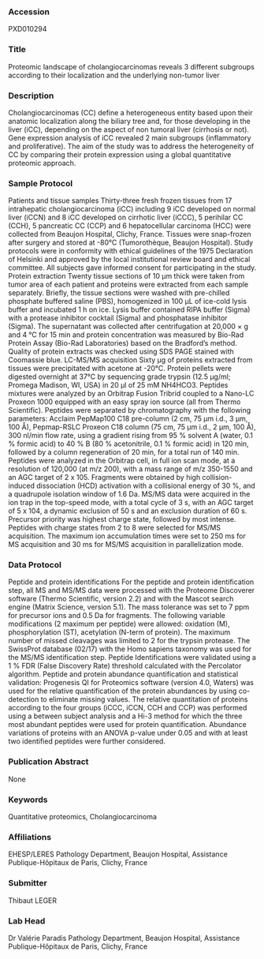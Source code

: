 ### Accession
PXD010294

### Title
Proteomic landscape of cholangiocarcinomas reveals 3 different subgroups according to their localization and the underlying non-tumor liver

### Description
Cholangiocarcinomas (CC) define a heterogeneous entity based upon their anatomic localization along the biliary tree and, for those developing in the liver (iCC), depending on the aspect of non tumoral liver (cirrhosis or not). Gene expression analysis of iCC revealed 2 main subgroups (inflammatory and proliferative). The aim of the study was to address the heterogeneity of CC by comparing their protein expression using a global quantitative proteomic approach.

### Sample Protocol
Patients and tissue samples Thirty-three fresh frozen tissues from 17 intrahepatic cholangiocarcinoma (iCC) including 9 iCC developed on normal liver (iCCN) and 8 iCC developed on cirrhotic liver (iCCC), 5 perihilar CC (CCH), 5 pancreatic CC (CCP) and 6 hepatocellular carcinoma (HCC) were collected from Beaujon Hospital, Clichy, France. Tissues were snap-frozen after surgery and stored at -80°C (Tumorothèque, Beaujon Hospital). Study protocols were in conformity with ethical guidelines of the 1975 Declaration of Helsinki and approved by the local institutional review board and ethical committee. All subjects gave informed consent for participating in the study.  Protein extraction Twenty tissue sections of 10 µm thick were taken from tumor area of each patient and proteins were extracted from each sample separately. Briefly, the tissue sections were washed with pre-chilled phosphate buffered saline (PBS), homogenized in 100 µL of ice-cold lysis buffer and incubated 1 h on ice. Lysis buffer contained RIPA buffer (Sigma) with a protease inhibitor cocktail (Sigma) and phosphatase inhibitor (Sigma). The supernatant was collected after centrifugation at 20,000 × g and 4 °C for 15 min and protein concentration was measured by Bio-Rad Protein Assay (Bio-Rad Laboratories) based on the Bradford’s method. Quality of protein extracts was checked using SDS PAGE stained with Coomassie blue. LC-MS/MS acquisition Sixty µg of proteins extracted from tissues were precipitated with acetone at -20°C. Protein pellets were digested overnight at 37°C by sequencing grade trypsin (12.5 µg/ml; Promega Madison, WI, USA) in 20 µl of 25 mM NH4HCO3. Peptides mixtures were analyzed by an Orbitrap Fusion Tribrid coupled to a Nano-LC Proxeon 1000 equipped with an easy spray ion source (all from Thermo Scientific). Peptides were separated by chromatography with the following parameters: Acclaim PepMap100 C18 pre-column (2 cm, 75 μm i.d., 3 μm, 100 Å), Pepmap-RSLC Proxeon C18 column (75 cm, 75 μm i.d., 2 μm, 100 Å), 300 nl/min flow rate, using a gradient rising from 95 % solvent A (water, 0.1 % formic acid) to 40 % B (80 % acetonitrile, 0.1 % formic acid) in 120 min, followed by a column regeneration of 20 min, for a total run of 140 min. Peptides were analyzed in the Orbitrap cell, in full ion scan mode, at a resolution of 120,000 (at m/z 200), with a mass range of m/z 350-1550 and an AGC target of 2 x 105. Fragments were obtained by high collision-induced dissociation (HCD) activation with a collisional energy of 30 %, and a quadrupole isolation window of 1.6 Da. MS/MS data were acquired in the ion trap in the top-speed mode, with a total cycle of 3 s, with an AGC target of 5 x 104, a dynamic exclusion of 50 s and an exclusion duration of 60 s. Precursor priority was highest charge state, followed by most intense. Peptides with charge states from 2 to 8 were selected for MS/MS acquisition. The maximum ion accumulation times were set to 250 ms for MS acquisition and 30 ms for MS/MS acquisition in parallelization mode.

### Data Protocol
Peptide and protein identifications For the peptide and protein identification step, all MS and MS/MS data were processed with the Proteome Discoverer software (Thermo Scientific, version 2.2) and with the Mascot search engine (Matrix Science, version 5.1). The mass tolerance was set to 7 ppm for precursor ions and 0.5 Da for fragments. The following variable modifications (2 maximum per peptide) were allowed: oxidation (M), phosphorylation (ST), acetylation (N-term of protein). The maximum number of missed cleavages was limited to 2 for the trypsin protease. The SwissProt database (02/17) with the Homo sapiens taxonomy was used for the MS/MS identification step. Peptide Identifications were validated using a 1 % FDR (False Discovery Rate) threshold calculated with the Percolator algorithm.  Peptide and protein abundance quantification and statistical validation: Progenesis QI for Proteomics software (version 4.0, Waters) was used for the relative quantification of the protein abundances by using co-detection to eliminate missing values. The relative quantitation of proteins according to the four groups (iCCC, iCCN, CCH and CCP) was performed using a between subject analysis and a Hi-3 method for which the three most abundant peptides were used for protein quantification. Abundance variations of proteins with an ANOVA p-value under 0.05 and with at least two identified peptides were further considered.

### Publication Abstract
None

### Keywords
Quantitative proteomics, Cholangiocarcinoma

### Affiliations
EHESP/LERES
Pathology Department, Beaujon Hospital, Assistance Publique-Hôpitaux de Paris, Clichy, France

### Submitter
Thibaut LEGER

### Lab Head
Dr Valérie Paradis
Pathology Department, Beaujon Hospital, Assistance Publique-Hôpitaux de Paris, Clichy, France


